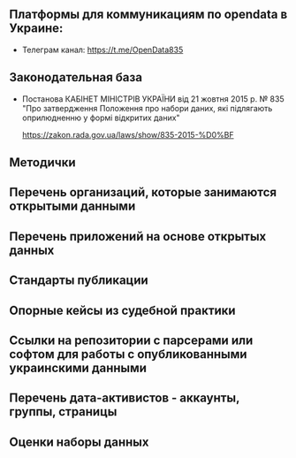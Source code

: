 
## Платформы для коммуникациям по opendata в Украине:

- Телеграм канал: https://t.me/OpenData835


## Законодательная база


- Постанова КАБІНЕТ МІНІСТРІВ УКРАЇНИ від 21 жовтня 2015 р. № 835 
"Про затвердження Положення про набори даних, які підлягають оприлюдненню у формі відкритих даних"

    https://zakon.rada.gov.ua/laws/show/835-2015-%D0%BF

## Методички

## Перечень организаций, которые занимаются открытыми данными

## Перечень приложений на основе открытых данных

## Стандарты публикации

## Опорные кейсы из судебной практики

## Ссылки на репозитории с парсерами или софтом для работы с опубликованными украинскими данными

## Перечень дата-активистов - аккаунты, группы, страницы

## Оценки наборы данных